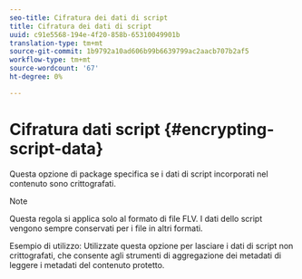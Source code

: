 ```yaml
---
seo-title: Cifratura dei dati di script
title: Cifratura dei dati di script
uuid: c91e5568-194e-4f20-858b-65310049901b
translation-type: tm+mt
source-git-commit: 1b9792a10ad606b99b6639799ac2aacb707b2af5
workflow-type: tm+mt
source-wordcount: '67'
ht-degree: 0%

---
```



# Cifratura dati script {#encrypting-script-data}

Questa opzione di package specifica se i dati di script incorporati nel contenuto sono crittografati.

>[!NOTE]
>
>Questa regola si applica solo al formato di file FLV. I dati dello script vengono sempre conservati per i file in altri formati.

Esempio di utilizzo: Utilizzate questa opzione per lasciare i dati di script non crittografati, che consente agli strumenti di aggregazione dei metadati di leggere i metadati del contenuto protetto.
